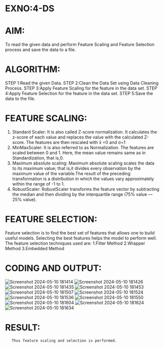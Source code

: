 # EXNO:4-DS
# AIM:
To read the given data and perform Feature Scaling and Feature Selection process and save the
data to a file.

# ALGORITHM:
STEP 1:Read the given Data.
STEP 2:Clean the Data Set using Data Cleaning Process.
STEP 3:Apply Feature Scaling for the feature in the data set.
STEP 4:Apply Feature Selection for the feature in the data set.
STEP 5:Save the data to the file.

# FEATURE SCALING:
1. Standard Scaler: It is also called Z-score normalization. It calculates the z-score of each value and replaces the value with the calculated Z-score. The features are then rescaled with x̄ =0 and σ=1
2. MinMaxScaler: It is also referred to as Normalization. The features are scaled between 0 and 1. Here, the mean value remains same as in Standardization, that is,0.
3. Maximum absolute scaling: Maximum absolute scaling scales the data to its maximum value; that is,it divides every observation by the maximum value of the variable.The result of the preceding transformation is a distribution in which the values vary approximately within the range of -1 to 1.
4. RobustScaler: RobustScaler transforms the feature vector by subtracting the median and then dividing by the interquartile range (75% value — 25% value).

# FEATURE SELECTION:
Feature selection is to find the best set of features that allows one to build useful models. Selecting the best features helps the model to perform well.
The feature selection techniques used are:
1.Filter Method
2.Wrapper Method
3.Embedded Method

# CODING AND OUTPUT:
![Screenshot 2024-05-10 181414](https://github.com/23004027/EXNO-4-DS/assets/138956447/5c1ddf8f-7253-4137-a093-58346f56e48e)
![Screenshot 2024-05-10 181426](https://github.com/23004027/EXNO-4-DS/assets/138956447/f1e6cc0f-f9b7-428b-ab24-eb3a0c53406a)
![Screenshot 2024-05-10 181435](https://github.com/23004027/EXNO-4-DS/assets/138956447/2557abd4-2f06-4a75-9686-fe84165e8e19)
![Screenshot 2024-05-10 181453](https://github.com/23004027/EXNO-4-DS/assets/138956447/1e0f4048-34a9-4852-bcef-4179cfd61546)
![Screenshot 2024-05-10 181507](https://github.com/23004027/EXNO-4-DS/assets/138956447/46945ed2-6544-4e33-bb34-6db672eb5c85)
![Screenshot 2024-05-10 181524](https://github.com/23004027/EXNO-4-DS/assets/138956447/3cdac395-107e-4fed-80da-0d92055ae7cc)
![Screenshot 2024-05-10 181536](https://github.com/23004027/EXNO-4-DS/assets/138956447/ee966088-fd34-48c9-b6ed-13dc345b716d)
![Screenshot 2024-05-10 181550](https://github.com/23004027/EXNO-4-DS/assets/138956447/10a840db-66f6-454d-baf5-51a9a241a567)
![Screenshot 2024-05-10 181604](https://github.com/23004027/EXNO-4-DS/assets/138956447/069e9bf4-662d-4aba-a039-3d18c13db406)
![Screenshot 2024-05-10 181624](https://github.com/23004027/EXNO-4-DS/assets/138956447/3d5e3299-396a-4416-9166-a7ecfa0396af)
![Screenshot 2024-05-10 181634](https://github.com/23004027/EXNO-4-DS/assets/138956447/b2cfcf70-8169-4088-b145-75bc310ac610)

# RESULT:
       Thus feature scaling and selection is performed.
